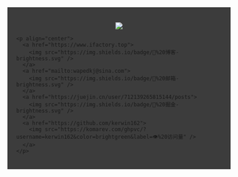 <div id="info_01" class="info_01">
  <div id="info_02"  class="info_02" style="
  background: #3c3c3c !important;
  padding: 20px !important;">
    <p align="center">
      <a href="https://github.com/kerwin162">
        <img
          src="https://github-readme-stats.vercel.app/api?username=kerwin162&count_private=true&show_icons=true&bg_color=f3f3f3" />
      </a>
    </p>

    <p align="center">
      <a href="https://www.ifactory.top">
        <img src="https://img.shields.io/badge/📖%20博客-brightness.svg" />
      </a>
      <a href="mailto:wapedkj@sina.com">
        <img src="https://img.shields.io/badge/📮%20邮箱-brightness.svg" />
      </a>
      <a href="https://juejin.cn/user/712139265815144/posts">
        <img src="https://img.shields.io/badge/📖%20掘金-brightness.svg" />
      </a>
      <a href="https://github.com/kerwin162">
        <img src="https://komarev.com/ghpvc/?username=kerwin162&color=brightgreen&label=👁%20访问量" />
      </a>
    </p>
  </div>
</div>
